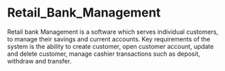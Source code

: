 # Retail_Bank_Management
Retail bank Management is a software which serves individual customers, to manage their savings and current accounts. Key requirements of the system is the ability to create customer, open customer account, update and delete customer, manage cashier transactions such as deposit, withdraw and transfer. 
